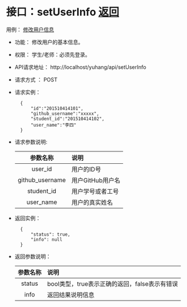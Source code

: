 # 接口：setUserInfo  [返回](../README.md)
用例： [修改用户信息](../user/修改用户信息用例.md)

- 功能：
    修改用户的基本信息。

- 权限：
    学生/老师：必须先登录。

- API请求地址：
     http://localhost/yuhang/api/setUserInfo

- 请求方式 ：
    POST

- 请求实例：

        {
            "id":"201510414101",
            "github_username":"xxxxx",
            "student_id":"201510414102",
            "user_name":"李四"
        }

- 请求参数说明:

  |参数名称|说明|
  |:---------:|:--------------------------------------------------------|
  |user_id|用户的ID号|
  |github_username|用户GitHub用户名|
  |student_id|用户学号或者工号|
  |user_name|用户的真实姓名|

- 返回实例：

        {
            "status": true,
            "info": null
        }

- 返回参数说明：

  |参数名称|说明|
  |:---------:|:--------------------------------------------------------|
  |status|bool类型，true表示正确的返回，false表示有错误|
  |info|返回结果说明信息|